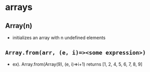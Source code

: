 # arrays

## Array(n)
- initializes an array with n undefined elements

## `Array.from(arr, (e, i)=><some expression>)`
- ex). Array.from(Array(9), (e, i)=>i+1) returns [1, 2, 4, 5, 6, 7, 8, 9]